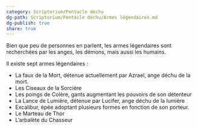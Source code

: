 ```yaml
---
category: Scriptorium/Pentacle déchu
dg-path: Scriptorium/Pentacle déchu/Armes légendaires.md
dg-publish: true
share: true
---
```



Bien que peu de personnes en parlent, les armes légendaires sont recherchées par les anges, les démons, mais aussi les humains.
 
Il existe sept armes légendaires :
- La faux de la Mort, détenue actuellement par Azrael, ange déchu de la mort.
- Les Ciseaux de la Sorcière
- Les poings de Colère, gants augmentant les pouvoirs de son détenteur
- La Lance de Lumière, détenue par Lucifer, ange déchu de la lumière
- Excalibur, épée adoptant plusieurs formes en fonction de son porteur. 
- Le Marteau de Thor
- L’arbalète du Chasseur